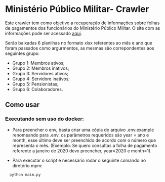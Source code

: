 # Ministério Público Militar- Crawler

Este crawler tem como objetivo a recuperação de informações sobre folhas de pagamentos dos funcionários do Ministério Público Militar. O site com as informações pode ser acessado [aqui](https://www.mpm.mp.br/folha-de-pagamento/).

Serão baixadas 6 planilhas no formato xlsx referentes ao mês e ano que foram passados como argurmentos, as mesmas são correpondentes aos seguintes grupo:

- Grupo 1: Membros ativos;
- Grupo 2: Membros inativos;
- Grupo 3: Servidores ativos;
- Grupo 4: Servidore inativos;
- Grupo 5: Pensionistas;
- Grupo 6: Colaboradores.

## Como usar

### Executando sem uso do docker:

 - Para preencher o env, basta criar uma cópia do arquivo .env.example renomeando para .env. os parãmetros requeridos são year = ano e month, esse último deve ser preenchido de acordo com o número que representa o mês. (Exemplo: Se quero consultas a folha de pagamento referente a janeiro de 2020 devo preencher, year=2020 e month=1).

 - Para executar o script é necessário rodar o seguinte comando no diretório mpm:

  ```sh
    python main.py
  ```